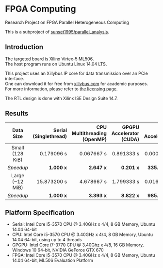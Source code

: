# FPGA Computing #

Research Project on FPGA Parallel Heterogeneous Computing

This is a subproject of [sunset1995/parallel_analysis](https://github.com/sunset1995/parallel_analysis).

## Introduction ##

The targeted board is Xilinx Virtex-5 ML506.  
The host program runs on Ubuntu Linux 14.04 LTS.

This project uses an Xillybus IP core for data transmission over an PCIe interface.  
One can download it for free from [xillybus.com](http://xillybus.com/) for academic purposes.  
For more information, please refer to [the licensing page](http://xillybus.com/licensing).

The RTL design is done with Xilinx ISE Design Suite 14.7.

## Results ##

| Data Size          | Serial<br>(Singlethread) | CPU Multithreading<br>(OpenMP) | GPGPU Accelerator<br>(CUDA) | FPGA Accelerator |
|:------------------:|-------------------------:|-------------------------------:|----------------------------:|-----------------:|
| Small<br>(128 KiB) | 0.179096 s               | 0.067667 s                     | 0.891333 s                  | 0.000534 s       |
| _Speedup_          | **1.000 x**              | **2.647 x**                    | **0.201 x**                 | **335.386 x**    |
| Large<br>(~12 MiB) | 15.873200 s              | 4.678667 s                     | 1.799333 s                  | 0.016104 s       |
| _Speedup_          | **1.000 x**              | **3.393 x**                    | **8.822 x**                 | **985.668 x**    |

## Platform Specification ##

+ Serial: Intel Core i5-3570 CPU @ 3.40GHz x 4/4, 8 GB Memory, Ubuntu 14.04 64-bit
+ CPU: Intel Core i5-3570 CPU @ 3.40GHz x 4/4, 8 GB Memory, Ubuntu 14.04 64-bit, using up to 4 threads
+ GPGPU: Intel Core i7-3770 CPU @ 3.40Ghz x 4/8, 16 GB Memory, Windows 10 64-bit, NVIDIA GeForce GTX 670
+ FPGA: Intel Core i5-3570 CPU @ 3.40GHz x 4/4, 8 GB Memory, Ubuntu 14.04 64-bit, ML506 Evaluation Platform
